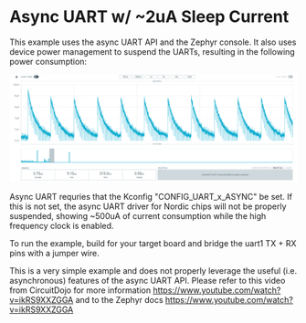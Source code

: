 # Async UART w/ ~2uA Sleep Current

This example uses the async UART API and the Zephyr console. It also uses device power management to suspend the UARTs, resulting in the following power consumption:
<p align="center"><img src="power.png" /></p>

Async UART requries that the Kconfig "CONFIG_UART_x_ASYNC" be set. If this is not set, the async UART driver for Nordic chips will not be properly suspended, showing ~500uA of current consumption while the high frequency clock is enabled.

To run the example, build for your target board and bridge the uart1 TX + RX pins with a jumper wire.

This is a very simple example and does not properly leverage the useful (i.e. asynchronous) features of the async UART API. Please refer to this video from CircuitDojo for more information https://www.youtube.com/watch?v=ikRS9XXZGGA and to the Zephyr docs https://www.youtube.com/watch?v=ikRS9XXZGGA 